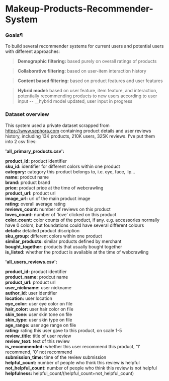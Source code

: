 # Makeup-Products-Recommender-System
### Goals¶
To build several recommender systems for current users and potential users with different approaches:

> __Demographic filtering:__ based purely on overall ratings of products

> __Collaborative filtering:__ based on user-item interaction history

> __Content based filtering:__ based on product features and user features

> __Hybrid model:__ based on user feature, item feature, and interaction, potentially recommending products to new users according to user input -- __hybrid model updated, user input in progress

### Dataset overview
This system used a private dataset scrapped from https://www.sephora.com containing product details and user reviews history, including 13K products, 210K users, 325K reviews. I've put them into 2 csv files:

__'all_primary_products.csv':__

__product_id:__ product identifier<br>
__sku_id:__ identifier for different colors within one product<br>
__category:__ category this product belongs to, i.e. eye, face, lip...<br>
__name:__ prodcut name<br>
__brand:__ product brand<br>
__price:__ product price at the time of webcrawling<br>
__product_url:__ product url<br>
__image_url:__ url of the main product image<br>
__rating:__ overall average rating<br>
__reviews_count:__ number of reviews on this product<br>
__loves_count:__ number of 'love' clicked on this product<br>
__color_count:__ color counts of the product, if any. e.g. accessories normally have 0 colors, but foundations could have several different colours<br>
__details:__ detailed product discription<br>
__sku_group:__ different colors within one product<br>
__similar_products:__ similar products defined by merchant<br>
__bought_together:__ products that usually bought together<br>
__is_listed:__ whether the product is available at the time of webcrawling<br>

__'all_users_reviews.csv':__

__product_id:__ product identifier<br>
__product_name:__ prodcut name<br>
__product_url:__ product url<br>
__user_nickname:__ user nickname<br>
__author_id:__ user identifier <br>
__location:__ user location<br>
__eye_color:__ user eye color on file <br>
__hair_color:__ user hair color on file<br>
__skin_tone:__ user skin tone on file<br>
__skin_type:__ user skin type on file<br>
__age_range:__ user age range on file<br>
__rating:__ rating this user gave to this product, on scale 1-5<br>
__review_title:__ title of user review<br>
__review_text:__ text of this review<br>
__is_recommended:__ whether this user recommend this product, '1' recommend, '0' not recommend<br>
__submission_time:__ time of the review submission<br>
__helpful_count:__ number of people who think this review is helpful<br>
__not_helpful_count:__ number of people who think this review is not helpful<br>
__helpfulness:__ helpful_count/(helpful_count+not_helpful_count)<br>
